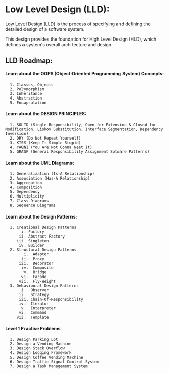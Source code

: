 # Low Level Design (LLD):
Low Level Design (LLD) is the process of specifying and defining the detailed design of a software system.

This design provides the foundation for High Level Design (HLD), which defines a system's overall architecture and design.

## LLD Roadmap:
#### Learn about the OOPS (Object Oriented Programming System) Concepts:
      1. Classes, Objects
      2. Polymorphism
      3. Inheritance
      4. Abstraction
      5. Encapsulation
#### Learn about the DESIGN PRINCIPLES:
      1. SOLID (Single Responsibility, Open for Extension & Closed for Modification, Liskov Substitution, Interface Segmentation, Dependency Inversion)
      2. DRY (Do Not Repeat Yourself)
      3. KISS (Keep It Simple Stupid)
      4. YAGNI (You Are Not Gonna Neet It)
      5. GRASP (General Responsibility Assignment Sotware Patterns)
#### Learn about the UML Diagrams:
      1. Generalization (Is-A Relationship)
      2. Association (Has-A Relationship)
      3. Aggregation
      4. Composition
      5. Dependency
      6. Multiplicity
      7. Class Diagrams
      8. Sequence Diagrams
#### Learn about the Design Patterns:
      1. Creational Design Patterns
           i. Factory
          ii. Abstract Factory
         iii. Singleton
          iv. Builder
      2. Structural Design Patterns
            i.  Adapter
           ii.  Proxy
          iii.  Decorator
           iv.  Composite
            v.  Bridge
           vi.  Facade
          vii.  Fly-Weight
      3. Dehavioural Design Patterns
           i.  Observer
          ii.  Strategy
          iii. Chain-Of-Responsibility
          iv.  Iterator
           v.  Interpreter
          vi.  Command
         vii.  Template

#### Level 1 Practise Problems
      1. Design Parking Lot
      2. Design a Vending Machine
      3. Design Stack Overflow
      4. Design Logging Framework
      5. Design Coffee Vending Machine
      6. Design Traffic Signal Control System
      7. Design a Task Management System

